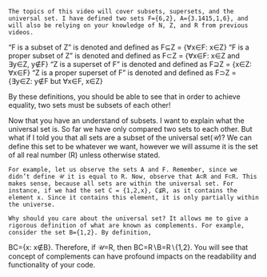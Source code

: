 	The topics of this video will cover subsets, supersets, and the universal set. I have defined two sets F={6,2}, A={3.1415,1,6}, and will also be relying on your knowledge of N, Z, and R from previous videos.

“F is a subset of Z” is denoted and defined as F⊆Z  = {∀x∈F: x∈Z}
“F is a proper subset of Z” is denoted and defined as F⊂Z  = {∀x∈F: x∈Z and ∃y∈Z, y∉F}
“Z is a superset of F” is denoted and defined as F⊇Z = {x∈Z: ∀x∈F}
“Z is a proper superset of F” is denoted and defined as F⊃Z = {∃y∈Z: y∉F but ∀x∈F, x∈Z}

By these definitions, you should be able to see that in order to achieve equality, two sets must be subsets of each other!

Now that you have an understand of subsets. I want to explain what the universal set is. So far we have only compared two sets to each other. But what if I told you that all sets are a subset of the universal set(𝒰)? We can define this set to be whatever we want, however we will assume it is the set of all real number (R) unless otherwise stated.

	For example, let us observe the sets A and F. Remember, since we didn’t define 𝒰 it is equal to R. Now, observe that A⊂R and F⊂R. This makes sense, because all sets are within the universal set. For instance, if we had the set C = {1,2,x}, C⊈R, as it contains the element x. Since it contains this element, it is only partially within the universe.

	Why should you care about the universal set? It allows me to give a rigorous definition of what are known as complements. For example, consider the set B={1,2}. By definition,
BC={x: x∉B}. Therefore, if 𝒰=R, then BC=R∖B=R∖{1,2}. You will see that concept of complements can have profound impacts on the readability and functionality of your code.

